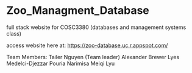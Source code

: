 # Zoo_Managment_Database

full stack website for COSC3380 (databases and management systems class)

access website here at: https://zoo-database.uc.r.appspot.com/

Team Members: 
Tailer Nguyen (Team leader)
Alexander Brewer
Lyes Medelci-Djezzar
Pouria Narimisa
Meiqi Lyu

